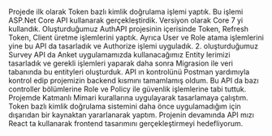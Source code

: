 Projede ilk olarak Token bazlı kimlik doğrulama işlemi yaptık. Bu işlemi ASP.Net Core API kullanarak gerçekleştirdik. Versiyon olarak Core 7 yi kullandık.
Oluşturduğumuz AuthAPI projesinin içerisinde Token, Refresh Token, Client üretme işlemlerini yaptık. Ayrıca User ve Role atama işlemlerini yine bu API da tasarladık ve Authorize işlemi uyguladık.
2. oluşturduğumuz Survey API da Anket uygulamamızda kullanacağımız Entity lerimizi tasarladık ve gerekli işlemleri yaparak daha sonra Migrasion ile veri tabanında bu entityleri oluşturduk. API ın kontrolünü Postman yardımıyla kontrol edip projemizin backend kısmını tamamlamış oldum. Bu API da bazı controller bölümlerine Role ve Policy ile güvenlik işlemlerine tabi tuttuk.
Projemde Katmanlı Mimari kurallarına uygulayarak tasarlamaya çalıştım.
Token bazlı kimlik doğrulama sistemini daha önce uygulamadığım için dışarıdan bir kaynaktan yararlanarak yaptım.
Projenin devamında API mızı React ta kullanarak frontend tasarımını gerçekleştirmeyi hedefliyorum.
